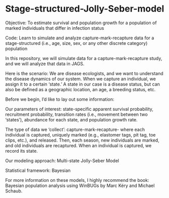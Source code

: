 # Stage-structured-Jolly-Seber-model

Objective: To estimate survival and population growth for a population of marked individuals that differ in infection status

Code: Learn to simulate and analyze capture-mark-recapture data for a stage-structured (i.e., age, size, sex, or any other discrete category) population

In this repository, we will simulate data for a capture-mark-recapture study, and we will analyze that data in JAGS.
 
Here is the scenario: We are disease ecologists, and we want to understand the disease dynamics of our system. When we capture an individual, we assign it to a certain ‘state.’ A state in our case is a disease status, but can also be defined as a geographic location, an age, a breeding status, etc.
 
 
Before we begin, I’d like to lay out some information:
 
 
Our parameters of interest: state-specific apparent survival probability, recruitment probability, transition rates (i.e., movement between two ‘states’), abundance for each state, and population growth rate.


The type of data we ‘collect’: capture-mark-recapture- where each individual is captured, uniquely marked (e.g., elastomer tags, pit tag, toe clips, etc.), and released. Then, each season, new individuals are marked, and old individuals are recaptured. When an individual is captured, we record its state.

 
Our modeling approach: Multi-state Jolly-Seber Model

 
Statistical framework: Bayesian

 
For more information on these models, I highly recommend the book: Bayesian population analysis using WinBUGs by Marc Kéry and Michael Schaub.

